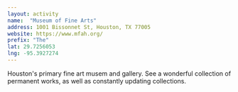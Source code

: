 ```yaml
---
layout: activity
name:  "Museum of Fine Arts"
address: 1001 Bissonnet St, Houston, TX 77005
website: https://www.mfah.org/
prefix: "The"
lat: 29.7256053
lng: -95.3927274
---
```


Houston's primary fine art musem and gallery. See a wonderful collection of permanent works, as well as constantly updating collections.

